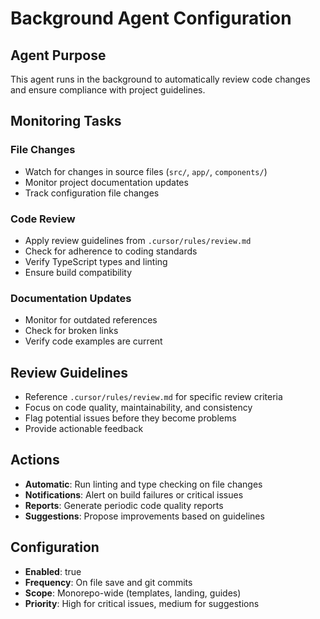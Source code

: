 # Background Agent Configuration

## Agent Purpose
This agent runs in the background to automatically review code changes and ensure compliance with project guidelines.

## Monitoring Tasks

### File Changes
- Watch for changes in source files (`src/`, `app/`, `components/`)
- Monitor project documentation updates
- Track configuration file changes

### Code Review
- Apply review guidelines from `.cursor/rules/review.md`
- Check for adherence to coding standards
- Verify TypeScript types and linting
- Ensure build compatibility

### Documentation Updates
- Monitor for outdated references
- Check for broken links
- Verify code examples are current

## Review Guidelines
- Reference `.cursor/rules/review.md` for specific review criteria
- Focus on code quality, maintainability, and consistency
- Flag potential issues before they become problems
- Provide actionable feedback

## Actions
- **Automatic**: Run linting and type checking on file changes
- **Notifications**: Alert on build failures or critical issues
- **Reports**: Generate periodic code quality reports
- **Suggestions**: Propose improvements based on guidelines

## Configuration
- **Enabled**: true
- **Frequency**: On file save and git commits
- **Scope**: Monorepo-wide (templates, landing, guides)
- **Priority**: High for critical issues, medium for suggestions 